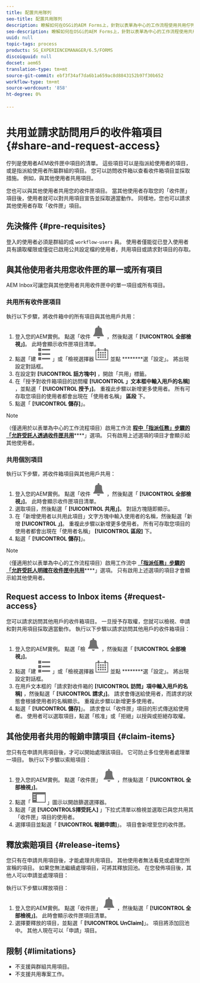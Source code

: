 ```yaml
---
title: 配置共用隊列
seo-title: 配置共用隊列
description: 瞭解如何在OSGi的AEM Forms上，針對以表單為中心的工作流程使用共用佇列。
seo-description: 瞭解如何在OSGi的AEM Forms上，針對以表單為中心的工作流程使用共用佇列。
uuid: null
topic-tags: process
products: SG_EXPERIENCEMANAGER/6.5/FORMS
discoiquuid: null
docset: aem65
translation-type: tm+mt
source-git-commit: ebf3f34af7da6b1a659ac8d8843152b97f30b652
workflow-type: tm+mt
source-wordcount: '858'
ht-degree: 0%

---
```



# 共用並請求訪問用戶的收件箱項目 {#share-and-request-access}

佇列是使用者AEM收件匣中項目的清單。 這些項目可以是指派給使用者的項目，或是指派給使用者所屬群組的項目。 您可以訪問收件箱以查看收件箱項目並採取措施。 例如，與其他使用者共用項目。

您也可以與其他使用者共用您的收件匣項目。 當其他使用者存取您的「收件匣」項目後，使用者就可以對共用項目宣告並採取適當動作。 同樣地，您也可以請求其他使用者存取「收件匣」項目。

## 先決條件 {#pre-requisites}

登入的使用者必須是群組的成 `workflow-users` 員。 使用者僅能從已登入使用者具有讀取權限或僅從已啟用公共設定檔的使用者，共用項目或請求對項目的存取。

## 與其他使用者共用您收件匣的單一或所有項目

AEM Inbox可讓您與其他使用者共用收件匣中的單一項目或所有項目。

### 共用所有收件匣項目

執行以下步驟，將收件箱中的所有項目與其他用戶共用：

1. 登入您的AEM實例。 點選「收件 ![匣」圖示](assets/bell.svg) ，然後點選「 **[!UICONTROL 全部檢視」]**。 此時會顯示收件匣項目清單。
1. 點選「建 ![立」按鈕旁的「檢視選擇器](assets/viewlist.svg) 」或「檢視選擇器 ![」圖示，](assets/calendar.svg) 並點 ********&#x200B;選「設定」。 將出現設定對話框。
1. 在設定對 **[!UICONTROL 話方塊中]** ，開啟「共用」標籤。
1. 在「授予對收件箱項目的訪問權 **[!UICONTROL 」文本框中輸入用戶的名稱]** ，並點選「 **[!UICONTROL 授予」]**。 重複此步驟以新增更多使用者。 所有可存取您項目的使用者都會出現在「使用者名稱」 **區段** 下。
1. 點選「 **[!UICONTROL 儲存]**」。

>[!NOTE]
>
>（僅適用於以表單為中心的工作流程項目）啟用工作流 **[程中「指派任務」步驟的「允許受託人透過收件匣共用](aem-forms-workflow-step-reference.md)******」選項。 只有啟用上述選項的項目才會顯示給其他使用者。

### 共用個別項目

執行以下步驟，將收件箱項目與其他用戶共用：

1. 登入您的AEM實例。 點選「收件 ![匣」圖示](assets/bell.svg) ，然後點選「 **[!UICONTROL 全部檢視」]**。 此時會顯示收件匣項目清單。
1. 選取項目，然後點選「 **[!UICONTROL 共用」]**。 對話方塊隨即顯示。
1. 在「新增使用者以共用此項目」文字方塊中輸入使用者的名稱，然後點選「新增 **[!UICONTROL 」]**。 重複此步驟以新增更多使用者。 所有可存取您項目的使用者都會出現在「使用者名稱」 **[!UICONTROL 區段]** 下。
1. 點選「 **[!UICONTROL 儲存]**」。


>[!NOTE]
>
>（僅適用於以表單為中心的工作流程項目）啟用工作流中 **[「指派任務」步驟的「允許受託人明確在收件匣中共用](aem-forms-workflow-step-reference.md)******」選項。 只有啟用上述選項的項目才會顯示給其他使用者。

## Request access to Inbox items {#request-access}

您可以請求訪問其他用戶的收件箱項目。 一旦授予存取權，您就可以檢視、申請和對共用項目採取適當動作。 執行以下步驟以請求訪問其他用戶的收件箱項目：

1. 登入您的AEM實例。 點選「檢 ![視選取器」圖示](assets/bell.svg) ，然後點選「 **[!UICONTROL 全部檢視」]**。
1. 點選「建 ![立」按鈕旁的「檢視選擇器](assets/viewlist.svg) 」或「檢視選擇器 ![」圖示，](assets/calendar.svg) 並點 ********&#x200B;選「設定」。 將出現設定對話框。
1. 在用戶文本框的「請求對收件箱的 **[!UICONTROL 訪問」項中輸入用戶的名稱]** ，然後點選「 **[!UICONTROL 請求」]**。 請求會傳送給使用者，而請求的狀態會根據使用者的名稱顯示。 重複此步驟以新增更多使用者。
1. 點選「 **[!UICONTROL 儲存]**」。 請求會以「收件匣」項目的形式傳送給使用者。 使用者可以選取項目，點選「核准」或「拒絕」以授與或拒絕存取權。


## 其他使用者共用的報銷申請項目 {#claim-items}

您只有在申請共用項目後，才可以開始處理該項目。 它可防止多位使用者處理單一項目。 執行以下步驟以索賠項目：

1. 登入您的AEM實例。 點選「收件匣」 ![圖示](assets/bell.svg) ，然後點選「 **[!UICONTROL 全部檢視」]**。
1. 點選「 ![僅內容](assets/railleft.svg) 」圖示以開啟篩選選擇器。
1. 點選「選 **[!UICONTROLS擇受託人]** 」下拉式清單以檢視並選取已與您共用其「收件匣」項目的使用者。
1. 選擇項目並點選「 **[!UICONTROL 報銷申請]**」。 項目會新增至您的收件匣。

## 釋放索賠項目 {#release-items}

您只有在申請共用項目後，才能處理共用項目。 其他使用者無法看見或處理您所宣稱的項目。 如果您無法繼續處理項目，可將其釋放回池。   在您發佈項目後，其他人可以申請並處理項目：

執行以下步驟以釋放項目：

1. 登入您的AEM實例。 點選「收件匣」 ![圖示](assets/bell.svg) ，然後點選「 **[!UICONTROL 全部檢視」]**。 此時會顯示收件匣項目清單。
1. 選擇要釋放的項目，並點選「 **[!UICONTROL UnClaim]**」。 項目將添加回池中。 其他人現在可以「申請」項目。

## 限制 {#limitations}

* 不支援與群組共用項目。
* 不支援共用專案工作。
